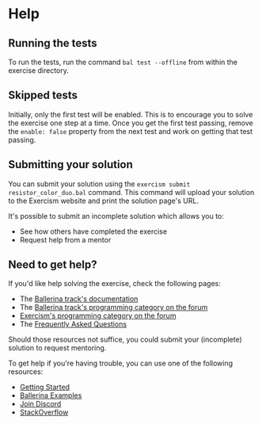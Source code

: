 # Help

## Running the tests

To run the tests, run the command `bal test --offline` from within the exercise directory.

## Skipped tests

Initially, only the first test will be enabled.
This is to encourage you to solve the exercise one step at a time.
Once you get the first test passing, remove the `enable: false` property from the next test and work on getting that test passing.

## Submitting your solution

You can submit your solution using the `exercism submit resistor_color_duo.bal` command.
This command will upload your solution to the Exercism website and print the solution page's URL.

It's possible to submit an incomplete solution which allows you to:

- See how others have completed the exercise
- Request help from a mentor

## Need to get help?

If you'd like help solving the exercise, check the following pages:

- The [Ballerina track's documentation](https://exercism.org/docs/tracks/ballerina)
- The [Ballerina track's programming category on the forum](https://forum.exercism.org/c/programming/ballerina)
- [Exercism's programming category on the forum](https://forum.exercism.org/c/programming/5)
- The [Frequently Asked Questions](https://exercism.org/docs/using/faqs)

Should those resources not suffice, you could submit your (incomplete) solution to request mentoring.

To get help if you're having trouble, you can use one of the following resources:

- [Getting Started](https://ballerina.io/learn/get-started-with-ballerina/)
- [Ballerina Examples](https://ballerina.io/learn/by-example/)
- [Join Discord](https://ballerina.io/community/#ballerina-discord-community)
- [StackOverflow](http://stackoverflow.com/questions/tagged/ballerina)